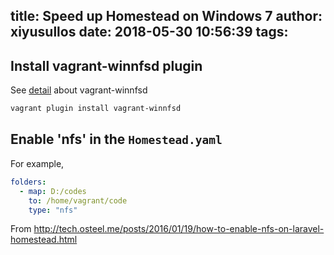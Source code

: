 title: Speed up Homestead on Windows 7
author: xiyusullos
date: 2018-05-30 10:56:39
tags:
---
## Install vagrant-winnfsd plugin

See [detail](https://github.com/winnfsd/vagrant-winnfsd) about vagrant-winnfsd

```bash
vagrant plugin install vagrant-winnfsd
```

## Enable 'nfs' in the `Homestead.yaml`

For example, 
```yaml
folders:
  - map: D:/codes
    to: /home/vagrant/code
    type: "nfs"
```

From http://tech.osteel.me/posts/2016/01/19/how-to-enable-nfs-on-laravel-homestead.html